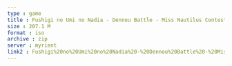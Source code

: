 ```yaml
---
type : game
title : Fushigi no Umi no Nadia - Dennou Battle - Miss Nautilus Contest (Japan)
size : 207.1 M
format : iso
archive : zip
server : myrient
link2 : Fushigi%20no%20Umi%20no%20Nadia%20-%20Dennou%20Battle%20-%20Miss%20Nautilus%20Contest%20%28Japan%29
---
```

